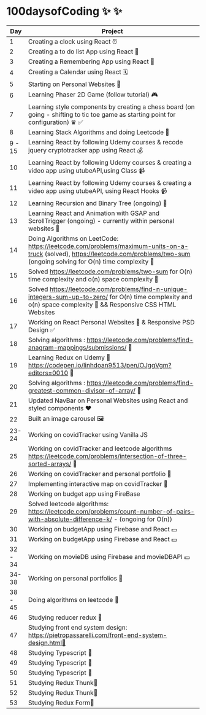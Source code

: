 # 100daysofCoding ✨ ✨

| Day     | Project                                                                                                                                                                           |
| ------- | --------------------------------------------------------------------------------------------------------------------------------------------------------------------------------- |
| 1       | Creating a clock using React ⏰                                                                                                                                                   |
| 2       | Creating a to do list App using React 🧾                                                                                                                                          |
| 3       | Creating a Remembering App using React 🔮                                                                                                                                         |
| 4       | Creating a Calendar using React 🗓                                                                                                                                                 |
| 5       | Starting on Personal Websites 🙈                                                                                                                                                  |
| 6       | Learning Phaser 2D Game (follow tutorial) 🎮                                                                                                                                      |
| 7       | Learning style components by creating a chess board (on going - shifting to tic toe game as starting point for configuration) ♛ ✅                                                |
| 8       | Learning Stack Algorithms and doing Leetcode 🧩                                                                                                                                   |
| 9 - 15  | Learning React by following Udemy courses & recode jquery cryptotracker app using React 💰                                                                                        |
| 10      | Learning React by following Udemy courses & creating a video app using utubeAPI,using Class 📹                                                                                    |
| 11      | Learning React by following Udemy courses & creating a video app using utubeAPI, using React Hooks 📹                                                                             |
| 12      | Learning Recursion and Binary Tree (ongoing) 🧩                                                                                                                                   |
| 13      | Learning React and Animation with GSAP and ScrollTrigger (ongoing) - currently within personal websites 🙈                                                                        |
| 14      | Doing Algorithms on LeetCode: https://leetcode.com/problems/maximum-units-on-a-truck (solved), https://leetcode.com/problems/two-sum (ongoing solving for O(n) time complexity 🧩 |
| 15      | Solved https://leetcode.com/problems/two-sum for O(n) time complexity and o(n) space complexity 🧩                                                                                |
| 16      | Solved https://leetcode.com/problems/find-n-unique-integers-sum-up-to-zero/ for O(n) time complexity and o(n) space complexity 🧩 && Responsive CSS HTML Websites                 |
| 17      | Working on React Personal Websites 🧩 & Responsive PSD Design ✅                                                                                                                  |
| 18      | Solving algorithms : https://leetcode.com/problems/find-anagram-mappings/submissions/ 🧩                                                                                          |
| 19      | Learning Redux on Udemy 👀 https://codepen.io/linhdoan9513/pen/OJggVgm?editors=0010 🧩                                                                                            |
| 20      | Solving algorithms : https://leetcode.com/problems/find-greatest-common-divisor-of-array/ 🧩                                                                                      |
| 21      | Updated NavBar on Personal Websites using React and styled components ❤︎                                                                                                          |
| 22      | Built an image carousel 🖼                                                                                                                                                         |
| 23-24   | Working on covidTracker using Vanilla JS                                                                                                                                          |
| 25      | Working on covidTracker and leetcode algorithms https://leetcode.com/problems/intersection-of-three-sorted-arrays/ 🧩                                                             |
| 26      | Working on covidTracker and personal portfolio 🙈                                                                                                                                 |
| 27      | Implementing interactive map on covidTracker 🙈                                                                                                                                   |
| 28      | Working on budget app using FireBase                                                                                                                                              |
| 29      | Solved leetcode algorithms: https://leetcode.com/problems/count-number-of-pairs-with-absolute-difference-k/ - (ongoing for O(n))                                                  |
| 30      | Working on budgetApp using Firebase and React 💵                                                                                                                                  |
| 31      | Working on budgetApp using Firebase and React 💵                                                                                                                                  |
| 32 - 34 | Working on movieDB using Firebase and movieDBAPI 💵                                                                                                                               |
| 34-38   | Working on personal portfolios 🧩                                                                                                                                                 |
| 38 - 45 | Doing algorithms on leetcode 🧩                                                                                                                                                   |
| 46      | Studying reducer redux 🧩                                                                                                                                                         |
| 47      | Studying front end system design: https://pietropassarelli.com/front-end-system-design.html🧩                                                                                     |
| 48      | Studying Typescript 🧩                                                                                                                                                            |
| 49      | Studying Typescript 🧩                                                                                                                                                            |
| 50      | Studying Typescript 🧩                                                                                                                                                            |
| 51      | Studying Redux Thunk🧩                                                                                                                                                            |
| 52      | Studying Redux Thunk🧩                                                                                                                                                            |
| 53      | Studying Redux Form🧩                                                                                                                                                             |
